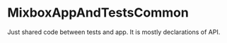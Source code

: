 #  MixboxAppAndTestsCommon

Just shared code between tests and app. It is mostly declarations of API.